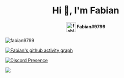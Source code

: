 <h1 align="center">Hi 👋, I'm Fabian</h1>
<h4 align="center"><a href="https://www.fa97.de/discord" target="blank"><img align="center" src="https://i.imgur.com/6YWrVSR.png" alt="fabian9799" height="30" width="30" /></a> Fabian#9799</h4>

<p align="left"> <img src="https://komarev.com/ghpvc/?username=fabian9799" alt="fabian9799" />
  
 [![Fabian's github activity graph](https://activity-graph.herokuapp.com/graph?username=Fabian9799&bg_color=252732&color=ff7ac6&line=bf95f9&point=bf95f9)](https://github.com/ashutosh00710/github-readme-activity-graph)
  
[![Discord Presence](https://lanyard.cnrad.dev/api/135695516062187521)](https://discord.com/users/135695516062187521)
  
<img align="center" src="https://github-readme-stats.vercel.app/api/top-langs/?username=fabian9799&theme=dracula&layout=default" />
